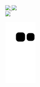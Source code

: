 <div>
  <a href="https://github.com/brun0mr">
  <img height="180em" src="https://github-readme-stats.vercel.app/api?username=brun0mr&show_icons=true&theme=prussian&include_all_commits=true&count_private=true"/>
  <img height="180em" src="https://github-readme-stats.vercel.app/api/top-langs/?username=brun0mr&layout=compact&langs_count=16&theme=prussian"/>
</div>

 
<div> 
  <a href = "mailto:bruno.rotondaro@unifesp.br"><img src="https://img.shields.io/badge/-Gmail-%23333?style=for-the-badge&logo=gmail&logoColor=white" target="_blank"></a>

  ![Snake animation](https://github.com/rafaballerini/rafaballerini/blob/output/github-contribution-grid-snake.svg)
 
</div>


